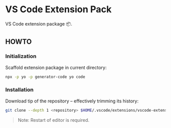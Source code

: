 # VS Code Extension Pack
VS Code extension package 📦.

## HOWTO

### Initialization

Scaffold extension package in current directory:
```bash
npx -p yo -p generator-code yo code
```

### Installation

Download tip of the repository – effectively trimming its history:
```bash
git clone --depth 1 <repository> $HOME/.vscode/extensions/vscode-extension-pack
```

> Note: Restart of editor is required.
